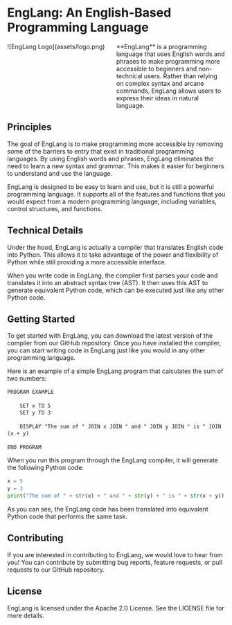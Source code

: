 # EngLang: An English-Based Programming Language
<div style="display: flex; flex-direction: row;">
  <div style="flex: 1;">
    ![EngLang Logo](assets/logo.png)
  </div>
  <div style="flex: 1;">
    **EngLang** is a programming language that uses English words and phrases to make programming more accessible to beginners and non-technical users. Rather than relying on complex syntax and arcane commands, EngLang allows users to express their ideas in natural language.
  </div>
</div>

## Principles

The goal of EngLang is to make programming more accessible by removing some of the barriers to entry that exist in traditional programming languages. By using English words and phrases, EngLang eliminates the need to learn a new syntax and grammar. This makes it easier for beginners to understand and use the language.

EngLang is designed to be easy to learn and use, but it is still a powerful programming language. It supports all of the features and functions that you would expect from a modern programming language, including variables, control structures, and functions.

## Technical Details

Under the hood, EngLang is actually a compiler that translates English code into Python. This allows it to take advantage of the power and flexibility of Python while still providing a more accessible interface.

When you write code in EngLang, the compiler first parses your code and translates it into an abstract syntax tree (AST). It then uses this AST to generate equivalent Python code, which can be executed just like any other Python code.

## Getting Started

To get started with EngLang, you can download the latest version of the compiler from our GitHub repository. Once you have installed the compiler, you can start writing code in EngLang just like you would in any other programming language.

Here is an example of a simple EngLang program that calculates the sum of two numbers:

```EngLang
PROGRAM EXAMPLE

    SET x TO 5
    SET y TO 3

    DISPLAY "The sum of " JOIN x JOIN " and " JOIN y JOIN " is " JOIN (x + y)

END PROGRAM
```

When you run this program through the EngLang compiler, it will generate the following Python code:

```python
x = 5
y = 3
print("The sum of " + str(x) + " and " + str(y) + " is " + str(x + y))
```

As you can see, the EngLang code has been translated into equivalent Python code that performs the same task.

## Contributing

If you are interested in contributing to EngLang, we would love to hear from you! You can contribute by submitting bug reports, feature requests, or pull requests to our GitHub repository.

## License

EngLang is licensed under the Apache 2.0 License. See the LICENSE file for more details.
